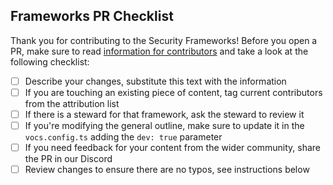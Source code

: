 ## Frameworks PR Checklist

Thank you for contributing to the Security Frameworks! Before you open a PR, make sure to read [information for contributors](https://frameworks.securityalliance.dev/contribute/contributing) and take a look at the following checklist:

- [ ] Describe your changes, substitute this text with the information
- [ ] If you are touching an existing piece of content, tag current contributors from the attribution list
- [ ] If there is a steward for that framework, ask the steward to review it
- [ ] If you're modifying the general outline, make sure to update it in the `vocs.config.ts` adding the `dev: true` parameter
- [ ] If you need feedback for your content from the wider community, share the PR in our Discord
- [ ] Review changes to ensure there are no typos, see instructions below

<!--
ℹ️ Checking for typos locally
1. Install [aspell](https://www.gnu.org/software/aspell/) for your platform.
2. Install [markdownlint-cli2](https://github.com/DavidAnson/markdownlint-cli2)
3. Install [just](https://github.com/casey/just)
4. Run `npx just lint`
-->
